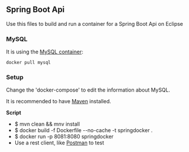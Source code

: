 ## Spring Boot Api

  Use this files to build and run a container for a Spring Boot Api on Eclipse

### MySQL
  It is using the [MySQL container](https://hub.docker.com/_/mysql/):

  ```
  docker pull mysql
  ```

### Setup
  Change the 'docker-compose' to edit the information about MySQL.

  It is recommended to have [Maven](https://maven.apache.org/) installed.

  **Script**
  - $ mvn clean && mnv install
  - $ docker build -f Dockerfile --no-cache -t springdocker . 
  - $ docker run -p 8081:8080 springdocker
  - Use a rest client, like [Postman](https://www.getpostman.com/) to test
   
